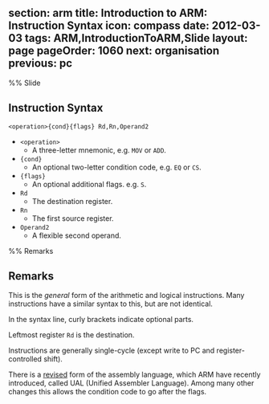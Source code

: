 section: arm
title: Introduction to ARM: Instruction Syntax
icon: compass
date: 2012-03-03
tags: ARM,IntroductionToARM,Slide
layout: page
pageOrder: 1060
next: organisation
previous: pc
----

%% Slide
  
## Instruction Syntax

<div class="format"><code>&lt;operation&gt;{cond}{flags} Rd,Rn,Operand2</code></div>

* `<operation>`
  * A three-letter mnemonic, e.g. `MOV` or `ADD`.
* `{cond}`
  * An optional two-letter condition code, e.g. `EQ` or `CS`.
* `{flags}`
  * An optional additional flags. e.g. `S`.
* `Rd`
  * The destination register.
* `Rn`
  * The first source register.
* `Operand2`
  * A flexible second operand.
  
%% Remarks
  
## Remarks

This is the *general* form of the arithmetic and logical instructions. Many instructions have a similar syntax to this, but are not identical.

In the syntax line, curly brackets indicate optional parts.

Leftmost register `Rd` is the destination.

Instructions are generally single-cycle (except write to PC and register-controlled shift).

There is a [revised](http://infocenter.arm.com/help/index.jsp?topic=/com.arm.doc.dui0204i/Cjagjjbc.html) form of the assembly language, which ARM have recently introduced, called UAL (Unified Assembler Language). Among many other changes this allows the condition code to go after the flags.
